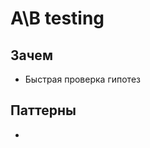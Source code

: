 # A\B testing

## Зачем

- Быстрая проверка гипотез

## Паттерны

- [](https://blog.bytebytego.com/i/103707419/possible-experiment-platform-architecture)
